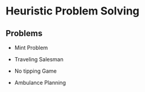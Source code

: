 # Heuristic Problem Solving
## Problems
- Mint Problem

- Traveling Salesman

- No tipping Game

- Ambulance Planning
